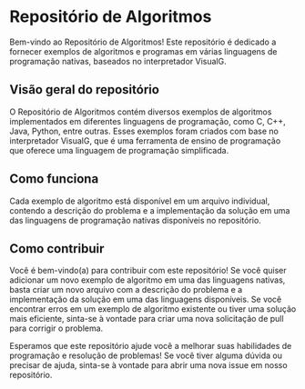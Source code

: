 # Repositório de Algoritmos

Bem-vindo ao Repositório de Algoritmos! Este repositório é dedicado a fornecer exemplos de algoritmos e programas em várias linguagens de programação nativas, baseados no interpretador VisualG.

## Visão geral do repositório

O Repositório de Algoritmos contém diversos exemplos de algoritmos implementados em diferentes linguagens de programação, como C, C++, Java, Python, entre outras. Esses exemplos foram criados com base no interpretador VisualG, que é uma ferramenta de ensino de programação que oferece uma linguagem de programação simplificada.

## Como funciona

Cada exemplo de algoritmo está disponível em um arquivo individual, contendo a descrição do problema e a implementação da solução em uma das linguagens de programação nativas disponíveis no repositório.

## Como contribuir

Você é bem-vindo(a) para contribuir com este repositório! Se você quiser adicionar um novo exemplo de algoritmo em uma das linguagens nativas, basta criar um novo arquivo com a descrição do problema e a implementação da solução em uma das linguagens disponíveis. Se você encontrar erros em um exemplo de algoritmo existente ou tiver uma solução mais eficiente, sinta-se à vontade para criar uma nova solicitação de pull para corrigir o problema.

Esperamos que este repositório ajude você a melhorar suas habilidades de programação e resolução de problemas! Se você tiver alguma dúvida ou precisar de ajuda, sinta-se à vontade para abrir uma nova issue em nosso repositório.
